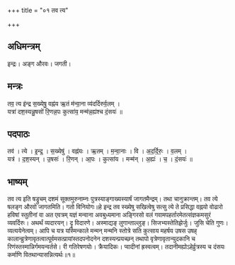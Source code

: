 +++
title = "०१ तव त्य"

+++
## अधिमन्त्रम्
इन्द्रः। अङ्ग औरवः। जगती।

## मन्त्रः
तव॒ त्य इ॑न्द्र स॒ख्येषु॒ वह्न॑य ऋ॒तं म॑न्वा॒ना व्य॑दर्दिरुर्व॒लम् ।  
यत्रा॑ दश॒स्यन्नु॒षसो॑ रि॒णन्न॒पः कुत्सा॑य॒ मन्म॑न्न॒ह्य॑श्च दं॒सयः॑ ॥

## पदपाठः
तव॑ । त्ये । इ॒न्द्र॒ । स॒ख्येषु॑ । वह्न॑यः । ऋ॒तम् । म॒न्वा॒नाः । वि । अ॒द॒र्दि॒रुः॒ । व॒लम् ।  
यत्र॑ । द॒श॒स्यन् । उ॒षसः॑ । रि॒णन् । आ॒पः । कुत्सा॑य । मन्म॑न् । अ॒ह्यः॑ । च॒ । दं॒सयः॑ ॥

## भाष्यम्
तव त्य इति षड्रुचम् दशमं सूक्तमुरुनाम्नः पुत्रस्याङ्गाख्यस्यार्षं जागतमैन्द्रम्। तथा चानुक्रान्तम्। तव त्ये षलङ्ग औरवो जागतमिति। गतो विनियोगः॥हे इन्द्र तव स्ख्येषु सखित्वेषु सत्सु त्ये ते प्रसिद्धा वह्नयो वोढारो हविषां स्तुतीनां वा अत एवत्रम् यज्ञं मन्वाना अवबुध्यमाना अङ्गिरसो वलं गवामपहर्तारमेतत्संज्ञकमसुरं व्यवर्दिरुः। अथर्थं व्यदारयन्। दॄ विदारणे। अस्माद्यङ् लुगान्ताल्लुङ्। सिजभ्यस्तेतिझेर्जुः। जुसि चेति गुणः। व्यत्ययेनेत्वम्। आपि च यत्र यस्मिन्काले मन्मन् मन्मनि स्तोत्रे सति कुत्साय महर्षय उषस उषह् कालान्व्रुत्रेणावृतत्वात्पूर्वमसत्प्रायांस्तदपनोदनेन दशस्यन्प्रयच्छन् तथापो वृत्रेणावृतान्युदकानि च रिणंस्तस्मान्निर्गमयन्वर्तसे। री गतिरेषणयोः। क्रैयादिकः। प्वादीनां ह्रस्वत्वम्। तदानीमह्योऽहेर्व्रुत्रस्य च दंसयः कर्माणि वितथान्यासन्नित्यर्थः॥१॥
